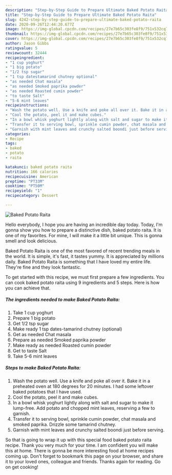 ```yaml
---
description: "Step-by-Step Guide to Prepare Ultimate Baked Potato Raita"
title: "Step-by-Step Guide to Prepare Ultimate Baked Potato Raita"
slug: 4242-step-by-step-guide-to-prepare-ultimate-baked-potato-raita
date: 2020-09-26T12:44:20.677Z
image: https://img-global.cpcdn.com/recipes/27e7b65c303fe8f9/751x532cq70/baked-potato-raita-recipe-main-photo.jpg
thumbnail: https://img-global.cpcdn.com/recipes/27e7b65c303fe8f9/751x532cq70/baked-potato-raita-recipe-main-photo.jpg
cover: https://img-global.cpcdn.com/recipes/27e7b65c303fe8f9/751x532cq70/baked-potato-raita-recipe-main-photo.jpg
author: Jason Gibbs
ratingvalue: 5
reviewcount: 32444
recipeingredient:
- "1 cup yoghurt"
- "1 big potato"
- "1/2 tsp sugar"
- "1 tsp datestamarind chutney optional"
- "as needed Chat masala"
- "as needed Smoked paprika powder"
- "as needed Roasted cumin powder"
- "to taste Salt"
- "5-6 mint leaves"
recipeinstructions:
- "Wash the potato well. Use a knife and poke all over it. Bake it in a preheated oven at 180 degrees for 20 minutes. I had some leftover baked potatoes that I have used."
- "Cool the potato, peel it and make cubes."
- "In a bowl whisk yoghurt lightly along with salt and sugar to make it lump-free. Add potato and chopped mint leaves, reserving a few to garnish."
- "Transfer it to serving bowl, sprinkle cumin powder, chat masala and smoked paprika. Drizzle some tamarind chutney."
- "Garnish with mint leaves and crunchy salted boondi just before serving."
categories:
- Recipe
tags:
- baked
- potato
- raita

katakunci: baked potato raita 
nutrition: 166 calories
recipecuisine: American
preptime: "PT33M"
cooktime: "PT50M"
recipeyield: "1"
recipecategory: Dessert

---
```



![Baked Potato Raita](https://img-global.cpcdn.com/recipes/27e7b65c303fe8f9/751x532cq70/baked-potato-raita-recipe-main-photo.jpg)

Hello everybody, I hope you are having an incredible day today. Today, I'm gonna show you how to prepare a distinctive dish, baked potato raita. It is one of my favorites. For mine, I will make it a little bit unique. This is gonna smell and look delicious.

Baked Potato Raita is one of the most favored of recent trending meals in the world. It is simple, it's fast, it tastes yummy. It is appreciated by millions daily. Baked Potato Raita is something that I have loved my entire life. They're fine and they look fantastic.




To get started with this recipe, we must first prepare a few ingredients. You can cook baked potato raita using 9 ingredients and 5 steps. Here is how you can achieve that.

<!--inarticleads1-->

##### The ingredients needed to make Baked Potato Raita:

1. Take 1 cup yoghurt
1. Prepare 1 big potato
1. Get 1/2 tsp sugar
1. Make ready 1 tsp dates-tamarind chutney (optional)
1. Get as needed Chat masala
1. Prepare as needed Smoked paprika powder
1. Make ready as needed Roasted cumin powder
1. Get to taste Salt
1. Take 5-6 mint leaves




<!--inarticleads2-->

##### Steps to make Baked Potato Raita:

1. Wash the potato well. Use a knife and poke all over it. Bake it in a preheated oven at 180 degrees for 20 minutes. I had some leftover baked potatoes that I have used.
1. Cool the potato, peel it and make cubes.
1. In a bowl whisk yoghurt lightly along with salt and sugar to make it lump-free. Add potato and chopped mint leaves, reserving a few to garnish.
1. Transfer it to serving bowl, sprinkle cumin powder, chat masala and smoked paprika. Drizzle some tamarind chutney.
1. Garnish with mint leaves and crunchy salted boondi just before serving.




So that is going to wrap it up with this special food baked potato raita recipe. Thank you very much for your time. I am confident you will make this at home. There is gonna be more interesting food at home recipes coming up. Don't forget to bookmark this page on your browser, and share it to your loved ones, colleague and friends. Thanks again for reading. Go on get cooking!
